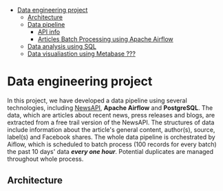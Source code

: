 * [Data engineering project](#data-engineering-project)
    * [Architecture](#architecture)
    * [Data pipeline](#setup)
        * [API info](#api-intro)
        * [Articles Batch Processing using Apache Airflow](#airflow-streaming)
    * [Data analysis using SQL](#sql)
    * [Data visualiastion using Metabase ???](#metabase)

<!-- small space -->

# Data engineering project
In this project, we have developed a data pipeline using several technologies, including [NewsAPI](https://newsapi.ai/), **Apache Airflow** and **PostgreSQL**. The data, which are articles about recent news, press releases and blogs, are extracted from a free trail version of the NewsAPI. The structures of data include information about the article's general content, author(s), source, label(s) and Facebook shares. The whole data pipeline is orchestrated by Aiflow, which is scheduled to batch process (100 records for every batch) the past 10 days' data ***every one hour***. Potential duplicates are managed throughout whole process.

<!-- small space -->

## Architecture
